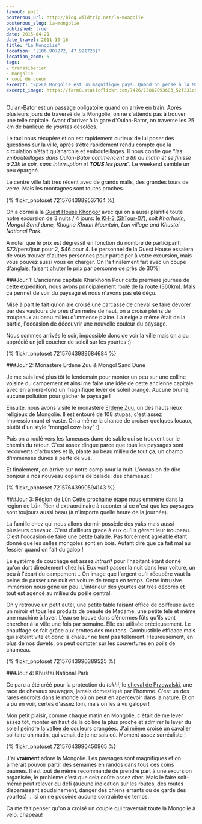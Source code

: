 ```yaml
---
layout: post
posterous_url: http://blog.wildtrip.net/la-mongolie
posterous_slug: la-mongolie
published: true
date: 2015-04-21
date_travel: 2011-10-16
title: "La Mongolie"
location: "[106.907272, 47.921720]"
location_zoom: 5
tags:
- transsiberien
- mongolie
- coup de coeur
excerpt: "<p>La Mongolie est un magnifique pays. Quand on pense à la Mongolie, on a forcément en tête d'immenses étendues de paysages à couper le souffle, parsemé de yourtes blanches, ces jeunes mongols montés à cru sur leurs chevaux entrain de rassembler leur bétail, le désert de Gobi, etc .. Et c'est le cas, c'est splendide.</p><p>Ça l'est une fois passé la capitale, Oulan-Bator. Répulsive, pas du tout attirante et avec un sentiment d'insécurité quand on s'y promène, la première image que vous aurez de la Mongolie ne vous donnera pas envie de rester plus longtemps dans la capitale ...</p>"
excerpt_image: https://farm8.staticflickr.com/7426/13867093683_52f231cd2c_c.jpg
---
```


Oulan-Bator est un passage obligatoire quand on arrive en train. Après plusieurs jours de traversé de la Mongolie, on ne s'attends pas à trouver une telle capitale. Avant d'arriver à la gare d'Oulan-Bator, on traverse les 25 km de banlieue de _yourtes_ désolées.

Le taxi nous récupère et on est rapidement curieux de lui poser des questions sur la ville, après s’être rapidement rendu compte que la circulation n’était qu’anarchie et embouteillages. Il nous confie que “_les embouteillages dans Oulan-Bator commencent à 8h du matin et se finisse à 23h le soir, sans interruption et **TOUS les jours**_”. Le weekend semble un peu épargné.

Le centre ville fait très récent avec de grands malls, des grandes tours de verre. Mais les montagnes sont toutes proches.

{% flickr_photoset 72157643989537164 %}

On a dormi à la [Guest House Khongor](http://www.khongor-expedition.com/index.php?option=com_content&view=category&layout=blog&id=98&Itemid=57) avec qui on a aussi planifié toute notre excursion de 3 nuits / 4 jours: [le KH-3 (ShTour-07)](http://www.khongor-expedition.com/index.php?option=com_content&view=category&layout=blog&id=89&Itemid=60), soit _Kharhorin, Mongol Sand dune,  Khogno Khaan Mountain, Lun village and Khustai National Park_.

A noter que le prix est dégressif en fonction du nombre de participant: $72/pers/jour pour 2, $46 pour 4. Le personnel de la Guest House essaiera de vous trouver d'autres personnes pour participer à votre excursion, mais vous pouvez aussi vous en charger. On l'a finalement fait avec un coupe d'anglais, faisant chuter le prix par personne de près de 30%!

###Jour 1: L'ancienne capitale Kharkhorin
Pour cette première journée de cette expédition, nous avons principalement roulé de la route (360km). Mais ça permet de voir du paysage et nous n'avons pas été déçu.

Mise à part le fait qu'on aie croisé une carcasse de cheval se faire dévorer par des vautours de près d’un mètre de haut, on a croisé pleins de troupeaux au beau milieu d'immense plaine. La neige a même était de la partie, l'occasion de découvrir une nouvelle couleur du paysage.

Nous sommes arrivés le soir, impossible donc de voir la ville mais on a pu apprécié un joli coucher de soleil sur les yourtes :)

{% flickr_photoset 72157643989684684 %}

###Jour 2: Monastère Erdene Zuu & Mongol Sand Dune

Je me suis levé plus tôt le lendemain pour monter un peu sur une colline voisine du campement et ainsi me faire une idée de cette ancienne capitale avec en arrière-fond un magnifique lever de soleil orangé. Aucune brume, aucune pollution pour gâcher le paysage !

Ensuite, nous avons visité le monastère [Erdene Zuu](http://fr.wikipedia.org/wiki/Erdene_Zuu), un des hauts lieux religieux de Mongolie. Il est entouré de 108 stupas, c'est assez impressionnant et vaste. On a même la chance de croiser quelques locaux, plutôt d'un style “mongol cow-boy” :)

Puis on a roulé vers les fameuses dune de sable qui se trouvent sur le chemin du retour. C'est assez dingue parce que tous les paysages sont recouverts d'arbustes et là, planté au beau milieu de tout ça, un champ d'immenses dunes à perte de vue.

Et finalement, on arrive sur notre camp pour la nuit. L'occasion de dire bonjour à nos nouveau copains de balade: des chameaux !

{% flickr_photoset 72157643990594143 %}

###Jour 3: Région de Lün
Cette prochaine étape nous emmène dans la région de Lün. Rien d'extraordinaire à raconter si ce n'est que les paysages sont toujours aussi beau (à n'importe quelle heure de la journée).

La famille chez qui nous allons dormir possède des yaks mais aussi plusieurs chevaux. C'est d'ailleurs grace à eux qu'ils gèrent leur troupeau. C'est l'occasion de faire une petite balade. Pas forcément agréable étant donné que les selles mongoles sont en bois. Autant dire que ça fait mal au fessier quand on fait du galop !

Le système de couchage est assez _intrusif_ pour l'habitant étant donné qu'on dort directement chez lui. Eux vont passer la nuit dans leur voiture, un peu à l'écart du campement .. On image que l'argent qu'il récupère vaut la peine de passer une nuit en voiture de temps en temps. Cette intrusive immersion nous gêne un peu. L'intérieur des yourtes est très décorés et tout est agencé au milieu du poêle central.

On y retrouve un petit autel, une petite table faisant office de coiffeuse avec un miroir et tous les produits de beauté de Madame, une petite télé et même une machine à laver. L’eau se trouve dans d’énormes fûts qu’ils vont chercher à la ville une fois par semaine. Elle est utilisée précieusement. Le chauffage se fait grâce aux crottes des moutons. Combustible efficace mais qui s’éteint vite et donc la chaleur ne tient pas tellement. Heureusement, en plus de nos duvets, on peut compter sur les couvertures en poils de chameau.

{% flickr_photoset 72157643990389525 %}

###Jour 4: Khustai National Park

Ce parc a été créé pour la protection du _takhi_, le [cheval de Przewalski](http://fr.wikipedia.org/wiki/Cheval_de_Przewalski), une race de chevaux sauvages, jamais domestiqué par l'homme. C'est un des rares endroits dans le monde où on peut en apercevoir dans la nature. Et on a pu en voir, certes d'assez loin, mais on les a vu galoper!

Mon petit plaisir, comme chaque matin en Mongolie, c'était de me lever assez tôt, monter en haut de la colline la plus proche et admirer le lever du soleil peindre la vallée de couleurs orangées. J'ai même croisé un cavalier solitaire un matin, qui venait de je ne sais où. Moment assez surréaliste !

{% flickr_photoset 72157643990450965 %}

J'ai **vraiment** adoré la Mongolie. Les paysages sont magnifiques et on aimerait pouvoir partir des semaines en randos dans tous ces coins paumés. Il est tout de même recommandé de prendre part à une excursion organisée, le problème c'est que cela coûte assez cher. Mais le faire soit-même peut relever du défi (aucune indication sur les routes, des routes disparaissant soudainement, danger des chiens errants ou de garde des yourtes) ... si on ne possède aucune contrainte de temps.

Ca me fait penser qu'on a croisé un couple qui traversait toute la Mongolie à vélo, chapeau!